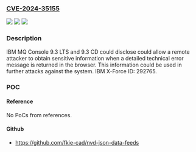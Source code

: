 ### [CVE-2024-35155](https://cve.mitre.org/cgi-bin/cvename.cgi?name=CVE-2024-35155)
![](https://img.shields.io/static/v1?label=Product&message=MQ&color=blue)
![](https://img.shields.io/static/v1?label=Version&message=%3D%209.3%20LTS%20and%209.3%20CD%20&color=brighgreen)
![](https://img.shields.io/static/v1?label=Vulnerability&message=CWE-209%20Generation%20of%20Error%20Message%20Containing%20Sensitive%20Information&color=brighgreen)

### Description

IBM MQ Console 9.3 LTS and 9.3 CD could disclose could allow a remote attacker to obtain sensitive information when a detailed technical error message is returned in the browser.  This information could be used in further attacks against the system.  IBM X-Force ID:  292765.

### POC

#### Reference
No PoCs from references.

#### Github
- https://github.com/fkie-cad/nvd-json-data-feeds

